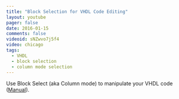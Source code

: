 ```yaml
---
title: "Block Selection for VHDL Code Editing"
layout: youtube
pager: false
date: 2016-01-15
comments: false
videoid: sNZwvo7j5f4
video: chicago
tags: 
  - VHDL
  - block selection
  - column mode selection
---
```


Use Block Select (aka Column mode) to manipulate your VHDL code ([Manual](/manual/eclipse/editor#block-selection)).

